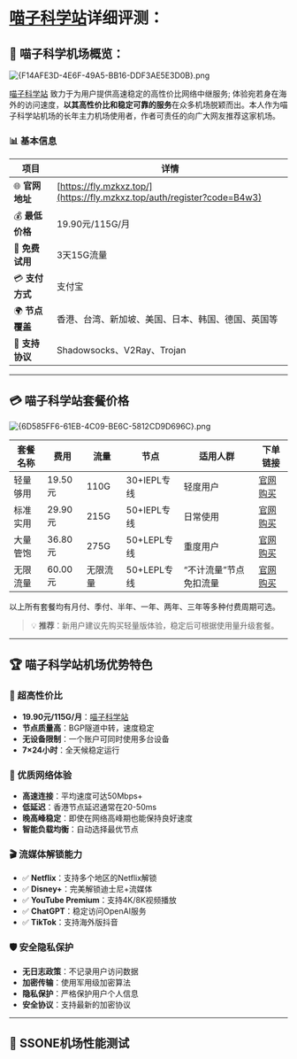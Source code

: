 
# [喵子科学站](https://fly.mzkxz.top/auth/register?code=B4w3)详细评测：

## 🎯 喵子科学机场概览：

![{F14AFE3D-4E6F-49A5-BB16-DDF3AE5E3D0B}.png](https://raw.githubusercontent.com/GigiAd6zLmd/SSR-V2ray-Trojan-Clash-Vpn/master/img/%7BF14AFE3D-4E6F-49A5-BB16-DDF3AE5E3D0B%7D.png)


[喵子科学站](https://fly.mzkxz.top/auth/register?code=B4w3) 致力于为用户提供高速稳定的高性价比网络中继服务; 体验宛若身在海外的访问速度，**以其高性价比和稳定可靠的服务**在众多机场脱颖而出。本人作为喵子科学站机场的长年主力机场使用者，作者可责任的向广大网友推荐这家机场。

 ### 📊 基本信息
 
 |项目|详情|
 ---|---|
 🌐 **官网地址**| [https://fly.mzkxz.top/](https://fly.mzkxz.top/auth/register?code=B4w3) |
 💰 **最低价格**|19.90元/115G/月|
 🎁 **免费试用**|3天15G流量|
 💳 **支付方式**|支付宝|
 🌍 **节点覆盖**|香港、台湾、新加坡、美国、日本、韩国、德国、英国等|
 📱 **支持协议**|Shadowsocks、V2Ray、Trojan|
***
## 💳 喵子科学站套餐价格

![{6D585FF6-61EB-4C09-BE6C-5812CD9D696C}.png](https://raw.githubusercontent.com/GigiAd6zLmd/SSR-V2ray-Trojan-Clash-Vpn/master/img/%7B6D585FF6-61EB-4C09-BE6C-5812CD9D696C%7D.png)


|套餐名称|费用|流量|节点|适用人群|下单链接|
|---|---|---|---|---|---|
|轻量够用|19.50元|110G|30+IEPL专线|轻度用户|[官网购买](https://fly.mzkxz.top/auth/register?code=B4w3)|
|标准实用|29.90元|215G|50+IEPL专线|日常使用|[官网购买](https://fly.mzkxz.top/auth/register?code=B4w3)|
|大量管饱|36.80元|275G|50+LEPL专线|重度用户|[官网购买](https://fly.mzkxz.top/auth/register?code=B4w3)|
|无限流量|60.00元|无限流量|50+LEPL专线|“不计流量”节点免扣流量|[官网购买](https://fly.mzkxz.top/auth/register?code=B4w3)|

以上所有套餐均有月付、季付、半年、一年、两年、三年等多种付费周期可选。

>💡 **推荐**：新用户建议先购买轻量版体验，稳定后可根据使用量升级套餐。
***
## 🏆 喵子科学站机场优势特色

### 💎 超高性价比

- **19.90元/115G/月**：[喵子科学站](https://fly.mzkxz.top/auth/register?code=B4w3) 
- **节点质量高**：BGP隧道中转，速度稳定
- **无设备限制**：一个账户可同时使用多台设备
- **7×24小时**：全天候稳定运行

### 🚀 优质网络体验

- **高速连接**：平均速度可达50Mbps+
- **低延迟**：香港节点延迟通常在20-50ms
- **晚高峰稳定**：即使在网络高峰期也能保持良好速度
- **智能负载均衡**：自动选择最优节点

### 🎬 流媒体解锁能力

- ✅ **Netflix**：支持多个地区的Netflix解锁
- ✅ **Disney+**：完美解锁迪士尼+流媒体
- ✅ **YouTube Premium**：支持4K/8K视频播放
- ✅ **ChatGPT**：稳定访问OpenAI服务
- ✅ **TikTok**：支持海外版抖音

### 🛡️ 安全隐私保护

- **无日志政策**：不记录用户访问数据
- **加密传输**：使用军用级加密算法
- **隐私保护**：严格保护用户个人信息
- **安全协议**：支持最新的加密协议
***

## 🔬 SSONE机场性能测试
